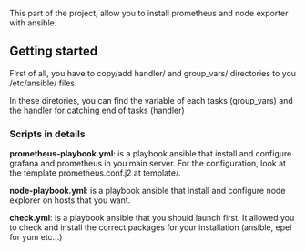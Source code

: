 This part of the project, allow you to install prometheus and node exporter with ansible.

## Getting started

First of all, you have to copy/add handler/ and group\_vars/ directories to you /etc/ansible/ files.

In these diretories, you can find the variable of each tasks (group\_vars) and the handler for catching end of tasks (handler)

### Scripts in details

**prometheus-playbook.yml**: is a playbook ansible that install and configure grafana and prometheus in you main server. For the configuration, look at the template prometheus.conf.j2 at template/.

**node-playbook.yml**: is a playbook ansible that install and configure node explorer on hosts that you want.

**check.yml**: is a playbook ansible that you should launch first. It allowed you to check and install the correct packages for your installation (ansible, epel for yum etc...)
